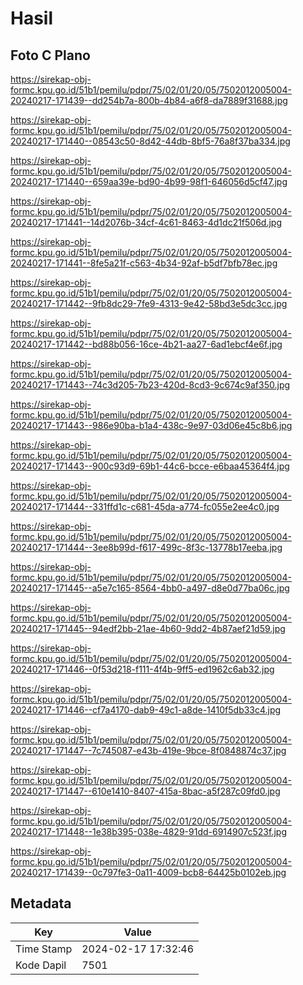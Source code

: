 # Hasil

## Foto C Plano

https://sirekap-obj-formc.kpu.go.id/51b1/pemilu/pdpr/75/02/01/20/05/7502012005004-20240217-171439--dd254b7a-800b-4b84-a6f8-da7889f31688.jpg

https://sirekap-obj-formc.kpu.go.id/51b1/pemilu/pdpr/75/02/01/20/05/7502012005004-20240217-171440--08543c50-8d42-44db-8bf5-76a8f37ba334.jpg

https://sirekap-obj-formc.kpu.go.id/51b1/pemilu/pdpr/75/02/01/20/05/7502012005004-20240217-171440--659aa39e-bd90-4b99-98f1-646056d5cf47.jpg

https://sirekap-obj-formc.kpu.go.id/51b1/pemilu/pdpr/75/02/01/20/05/7502012005004-20240217-171441--14d2076b-34cf-4c61-8463-4d1dc21f506d.jpg

https://sirekap-obj-formc.kpu.go.id/51b1/pemilu/pdpr/75/02/01/20/05/7502012005004-20240217-171441--8fe5a21f-c563-4b34-92af-b5df7bfb78ec.jpg

https://sirekap-obj-formc.kpu.go.id/51b1/pemilu/pdpr/75/02/01/20/05/7502012005004-20240217-171442--9fb8dc29-7fe9-4313-9e42-58bd3e5dc3cc.jpg

https://sirekap-obj-formc.kpu.go.id/51b1/pemilu/pdpr/75/02/01/20/05/7502012005004-20240217-171442--bd88b056-16ce-4b21-aa27-6ad1ebcf4e6f.jpg

https://sirekap-obj-formc.kpu.go.id/51b1/pemilu/pdpr/75/02/01/20/05/7502012005004-20240217-171443--74c3d205-7b23-420d-8cd3-9c674c9af350.jpg

https://sirekap-obj-formc.kpu.go.id/51b1/pemilu/pdpr/75/02/01/20/05/7502012005004-20240217-171443--986e90ba-b1a4-438c-9e97-03d06e45c8b6.jpg

https://sirekap-obj-formc.kpu.go.id/51b1/pemilu/pdpr/75/02/01/20/05/7502012005004-20240217-171443--900c93d9-69b1-44c6-bcce-e6baa45364f4.jpg

https://sirekap-obj-formc.kpu.go.id/51b1/pemilu/pdpr/75/02/01/20/05/7502012005004-20240217-171444--331ffd1c-c681-45da-a774-fc055e2ee4c0.jpg

https://sirekap-obj-formc.kpu.go.id/51b1/pemilu/pdpr/75/02/01/20/05/7502012005004-20240217-171444--3ee8b99d-f617-499c-8f3c-13778b17eeba.jpg

https://sirekap-obj-formc.kpu.go.id/51b1/pemilu/pdpr/75/02/01/20/05/7502012005004-20240217-171445--a5e7c165-8564-4bb0-a497-d8e0d77ba06c.jpg

https://sirekap-obj-formc.kpu.go.id/51b1/pemilu/pdpr/75/02/01/20/05/7502012005004-20240217-171445--94edf2bb-21ae-4b60-9dd2-4b87aef21d59.jpg

https://sirekap-obj-formc.kpu.go.id/51b1/pemilu/pdpr/75/02/01/20/05/7502012005004-20240217-171446--0f53d218-f111-4f4b-9ff5-ed1962c6ab32.jpg

https://sirekap-obj-formc.kpu.go.id/51b1/pemilu/pdpr/75/02/01/20/05/7502012005004-20240217-171446--cf7a4170-dab9-49c1-a8de-1410f5db33c4.jpg

https://sirekap-obj-formc.kpu.go.id/51b1/pemilu/pdpr/75/02/01/20/05/7502012005004-20240217-171447--7c745087-e43b-419e-9bce-8f0848874c37.jpg

https://sirekap-obj-formc.kpu.go.id/51b1/pemilu/pdpr/75/02/01/20/05/7502012005004-20240217-171447--610e1410-8407-415a-8bac-a5f287c09fd0.jpg

https://sirekap-obj-formc.kpu.go.id/51b1/pemilu/pdpr/75/02/01/20/05/7502012005004-20240217-171448--1e38b395-038e-4829-91dd-6914907c523f.jpg

https://sirekap-obj-formc.kpu.go.id/51b1/pemilu/pdpr/75/02/01/20/05/7502012005004-20240217-171439--0c797fe3-0a11-4009-bcb8-64425b0102eb.jpg


## Metadata

| Key        | Value               |
| ---------- | ------------------- |
| Time Stamp | 2024-02-17 17:32:46 |
| Kode Dapil | 7501                |



